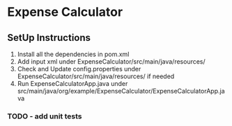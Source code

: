 # Expense Calculator

## SetUp Instructions

1. Install all the dependencies in pom.xml
2. Add input xml under ExpenseCalculator/src/main/java/resources/
3. Check and Update config.properties under ExpenseCalculator/src/main/java/resources/ if needed
4. Run ExpenseCalculatorApp.java under src/main/java/org/example/ExpenseCalculator/ExpenseCalculatorApp.java

### TODO - add unit tests
